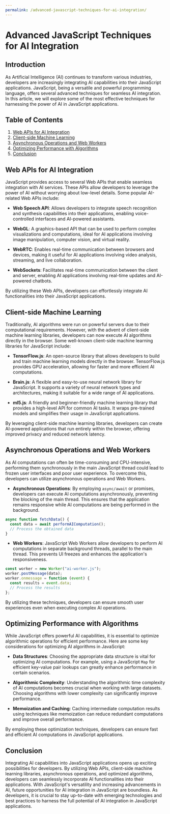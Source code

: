 ```yaml
---
permalink: /advanced-javascript-techniques-for-ai-integration/
---
```


# Advanced JavaScript Techniques for AI Integration

## Introduction

As Artificial Intelligence (AI) continues to transform various industries, developers are increasingly integrating AI capabilities into their JavaScript applications. JavaScript, being a versatile and powerful programming language, offers several advanced techniques for seamless AI integration. In this article, we will explore some of the most effective techniques for harnessing the power of AI in JavaScript applications.

## Table of Contents

1. [Web APIs for AI Integration](#web-apis-for-ai-integration)
2. [Client-side Machine Learning](#client-side-machine-learning)
3. [Asynchronous Operations and Web Workers](#asynchronous-operations-and-web-workers)
4. [Optimizing Performance with Algorithms](#optimizing-performance-with-algorithms)
5. [Conclusion](#conclusion)

## Web APIs for AI Integration <a id="web-apis-for-ai-integration"></a>

JavaScript provides access to several Web APIs that enable seamless integration with AI services. These APIs allow developers to leverage the power of AI without worrying about low-level details. Some popular AI-related Web APIs include:

- **Web Speech API**: Allows developers to integrate speech recognition and synthesis capabilities into their applications, enabling voice-controlled interfaces and AI-powered assistants.

- **WebGL**: A graphics-based API that can be used to perform complex visualizations and computations, ideal for AI applications involving image manipulation, computer vision, and virtual reality.

- **WebRTC**: Enables real-time communication between browsers and devices, making it useful for AI applications involving video analysis, streaming, and live collaboration.

- **WebSockets**: Facilitates real-time communication between the client and server, enabling AI applications involving real-time updates and AI-powered chatbots.

By utilizing these Web APIs, developers can effortlessly integrate AI functionalities into their JavaScript applications.

## Client-side Machine Learning <a id="client-side-machine-learning"></a>

Traditionally, AI algorithms were run on powerful servers due to their computational requirements. However, with the advent of client-side machine learning libraries, developers can now execute AI algorithms directly in the browser. Some well-known client-side machine learning libraries for JavaScript include:

- **TensorFlow.js**: An open-source library that allows developers to build and train machine learning models directly in the browser. TensorFlow.js provides GPU acceleration, allowing for faster and more efficient AI computations.

- **Brain.js**: A flexible and easy-to-use neural network library for JavaScript. It supports a variety of neural network types and architectures, making it suitable for a wide range of AI applications.

- **ml5.js**: A friendly and beginner-friendly machine learning library that provides a high-level API for common AI tasks. It wraps pre-trained models and simplifies their usage in JavaScript applications.

By leveraging client-side machine learning libraries, developers can create AI-powered applications that run entirely within the browser, offering improved privacy and reduced network latency.

## Asynchronous Operations and Web Workers <a id="asynchronous-operations-and-web-workers"></a>

As AI computations can often be time-consuming and CPU-intensive, performing them synchronously in the main JavaScript thread could lead to frozen user interfaces and poor user experience. To overcome this, developers can utilize asynchronous operations and Web Workers.

- **Asynchronous Operations**: By employing `async/await` or promises, developers can execute AI computations asynchronously, preventing the blocking of the main thread. This ensures that the application remains responsive while AI computations are being performed in the background.

```javascript
async function fetchData() {
  const data = await performAIComputation();
  // Process the obtained data
}
```

- **Web Workers**: JavaScript Web Workers allow developers to perform AI computations in separate background threads, parallel to the main thread. This prevents UI freezes and enhances the application's responsiveness.

```javascript
const worker = new Worker("ai-worker.js");
worker.postMessage(data);
worker.onmessage = function (event) {
  const results = event.data;
  // Process the results
};
```

By utilizing these techniques, developers can ensure smooth user experiences even when executing complex AI operations.

## Optimizing Performance with Algorithms <a id="optimizing-performance-with-algorithms"></a>

While JavaScript offers powerful AI capabilities, it is essential to optimize algorithmic operations for efficient performance. Here are some key considerations for optimizing AI algorithms in JavaScript:

- **Data Structures**: Choosing the appropriate data structure is vital for optimizing AI computations. For example, using a JavaScript `Map` for efficient key-value pair lookups can greatly enhance performance in certain scenarios.

- **Algorithmic Complexity**: Understanding the algorithmic time complexity of AI computations becomes crucial when working with large datasets. Choosing algorithms with lower complexity can significantly improve performance.

- **Memoization and Caching**: Caching intermediate computation results using techniques like memoization can reduce redundant computations and improve overall performance.

By employing these optimization techniques, developers can ensure fast and efficient AI computations in JavaScript applications.

## Conclusion <a id="conclusion"></a>

Integrating AI capabilities into JavaScript applications opens up exciting possibilities for developers. By utilizing Web APIs, client-side machine learning libraries, asynchronous operations, and optimized algorithms, developers can seamlessly incorporate AI functionalities into their applications. With JavaScript's versatility and increasing advancements in AI, future opportunities for AI integration in JavaScript are boundless. As developers, it is crucial to stay up-to-date with emerging technologies and best practices to harness the full potential of AI integration in JavaScript applications.

